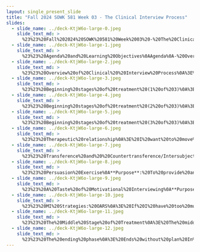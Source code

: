 ```yaml
---
layout: single_present_slide
title: "Fall 2024 SOWK 581 Week 03 - The Clinical Interview Process"
slides:
  - slide_name: ../deck-KtjW6o-large-0.jpeg
    slide_text_md: >
      %23%23%20Fall%202024%20SOWK%20581%20Week%2003%20-%20The%20Clinical%20Interview%20Process%0Atitle:%20Fall%202024%20SOWK%20581%20Week%2003%20-%20The%20Clinical%20Interview%20Process%0Adate:%202024-09-06%2017:32:00%0Alocation:%20Heritage%20University%0Atags:%0A%20%20-%20Heritage%20University%0A%20%20-%20MSW%20Program%0A%20%20-%20SOWK%20581%0Apresentation_video:%20%0Adescription:%20%3E%0AWeek%20three%20will%20be%20synchronous,%20with%20a%20class%20on%20Saturday%20(09/07/24).%20The%20topic%20for%20this%20week%20is%20the%20clinical%20interview%20process.%20%0AThe%20agenda%20for%20the%20in-person%20sessions%20will%20be%0A-%20Overview%20of%20the%20clinical%20interview%20process%0A-%20What%20happens%20in%20the%20beginning%20stage%20of%20treatment%0A-%20Transference%20and%20countertransference%0A-%20Practice%20exercise%20with%20motivational%20interviewing%0A-%20Middle%20and%20end%20of%20treatment%0ALearning%20Objectives%0A-%20Consider%20a%20case%20example%20and%20the%20clinical%20interview%20process%20with%20them.%0A-%20Define%20the%20concepts%20of%20transference%20and%20countertransference.%0A-%20Understand%20the%20stages%20of%20change%20model%20of%20treatment.%0A-%20Explain%20some%20of%20the%20considerations%20in%20the%20different%20phases%20of%20the%20treatment%20process.%20%0A-%20Experience%20a%20conversation%20that%20is%20not%20motivational%20interviewing%20and%20one%20that%20is%20more%20in%20line%20with%20motivational%20interviewing.%0A-%20Develop%20insight%20into%20your%20own%20intersectionality.
  - slide_name: ../deck-KtjW6o-large-1.jpeg
    slide_text_md: >
      %23%23%20Agenda%20and%20Learning%20Objectives%0AAgenda%0A-%20Overview%20of%20the%20clinical%20interview%20process%0A-%20What%20happens%20in%20the%20beginning%20stage%20of%20treatment%0A-%20Transference%20and%20countertransference%0A-%20Practice%20exercise%20with%20motivational%20interviewing%0A-%20Middle%20and%20end%20of%20treatment%0ALearning%20Objectives%0A-%20Define%20the%20concepts%20of%20transference%20and%20countertransference.%0A-%20Understand%20the%20stages%20of%20change%20model%20of%20treatment.%0A-%20Explain%20some%20of%20the%20considerations%20in%20the%20different%20phases%20of%20the%20treatment%20process.%20%0A-%20Experience%20a%20conversation%20that%20is%20not%20motivational%20interviewing%20and%20one%20that%20is%20more%20in%20line%20with%20motivational%20interviewing.%0A-%20Develop%20insight%20into%20your%20own%20intersectionality.
  - slide_name: ../deck-KtjW6o-large-2.jpeg
    slide_text_md: >
      %23%23%20Overview%20of%20Clinical%20%20Interview%20Process%0A%3E%20I%20want%20to%20start%20off%20by%20thinking%20in%20a%20broad%20overview%20of%20the%20clinical%20interview%20process.%20I%20appreciate%20the%20textbook%20author%20using%20the%20framing%20beginning,%20middle,%20and%20end.%20Depending%20on%20when%20you%20took%20your%20BASW%20practice%20classes,%20if%20you%20used%20the%20Hepworth%20et%20al.%20textbook%20they%20frame%20it.%20%0APhase%201:%20Exploration,%20Engagement,%20Assessment,%20and%20Planning%0APhase%20II:%20Implementation%20and%20Goal%20Attainment%0APhase%20III:%20Evaluation%20and%20Termination%0AOr%20if%20you%20used%20the%20Kirst-Ashman%20and%20Hull%20generalist%20practice%20model:%0AEngagement%0AAssessment%0APlanning%0AImplementation%0AEvaluation%0ATermination%0AFollow%20up%0A%3E%20One%20of%20the%20things%20that%20I%20think%20is%20interesting%20in%20how%20the%20Cooper%20and%20Granucci%20Lesser%20(2022)%20make%20the%20connection%20to%20the%20stages%20of%20change%20(which%20they%20describe%20as%20a%20Transtheoretical%20Model)%0A%3E%20The%20stages%20of%20change%20model%20uses%20interventions%20from%20several%20theoretical%20models%20and%20is%20therefore%20called%20transtheoretical.%0A%3E%20(p.%2024)%0AThe%20Beginning%20of%20Treatment:%0A-%20Pre-contemplation%0A-%20Contemplation*%0AThe%20Middle%20of%20Treatment%0A-%20Contemplation%20(this%20is%20where%20they%20put%20it)%0A-%20Preparation%0A-%20Action%0AThe%20Ending%20of%20Treatment%0A-%20Maintenance%0A-%20Termination
  - slide_name: ../deck-KtjW6o-large-3.jpeg
    slide_text_md: >
      %23%23%20Beginning%20stages%20of%20treatment%20(1%20of%203)%0A%3E%20I%20think%20something%20important%20for%20us%20consider%20at%20the%20start%20of%20treatment%20is%20the%20referral%20source.%0AMandated%20vs%20Voluntary%0A%5BWhole%20Class%20Discussion%5D%20What%20should%20we%20be%20thinking%20about%20if%20a%20client%20is%20mandated%20verses%20voluntary.
  - slide_name: ../deck-KtjW6o-large-4.jpeg
    slide_text_md: >
      %23%23%20Beginning%20stages%20of%20treatment%20(2%20of%203)%0A%3E%20Your%20textbook%20goes%20through%20and%20discusses%20what%20the%20start%20of%20the%20treatment%20usually%20includes.%20There%20are%20opportunities%20for%20introductions,%20potentially%20having%20clients%20ask%20personal%20questions,%20working%20to%20understand%20the%20your%20own%20and%20the%20clients%20self-awareness,%20and%20sharing%20about%20confidentiality%20that%20happen%20in%20the%20first%20session.%20Also%20during%20the%20first%20session%20is%20when%20you%20start%20doing%20your%20assessment%20and%20understand%20why%20the%20client%20is%20here.%0A%5BWhole%20class/Small%20Group%20Activity%5D%20Talk%20about%20each%20of%20these%20as%20described%20below:%0A-%20The%20first%20meeting%20(elicit%20experiences%20with%20the%20first%20meeting%20a%20client)%0A-%20Confidentiality%20(have%20one%20person%20share%20how%20they%20describe%20confidentiality,%20then%20everybody%20do%20with%20a%20partner)%0A-%20Introductions%20(brainstorm%20what%20should%20be%20described%20in%20our%20introduction,%20and%20then%20everybody%20do%20it%20with%20a%20partner)%0A-%20Answering%20personal%20questions%20(how%20do%20we%20handle%20this,%20any%20examples%20people%20have%3F)
  - slide_name: ../deck-KtjW6o-large-5.jpeg
    slide_text_md: >
      %23%23%20Beginning%20stages%20of%20treatment%20(3%20of%203)%0A%3E%20__Self-awareness__%20is%20an%20umbrella%20term.%20Within%20the%20context%20of%20the%20clinical%20interview,%20we%20relate%20self%20awareness%20to%20an%20understanding%20of%20the%20multiple%20dimensions%20of%20the%20worker's%20identity%20and%20how%20that%20interacts%20with%20the%20multiple%20dimensions%20of%20the%20client's%20identity.%20(Cooper%20%26%20Granucci%20Lesser,%202022%20p.%2019)%20%0A%5BSmall%20Group%20Activity%5D%20With%20a%20partner,%20ask%20each%20other%20the%20same%20question%20a%20number%20of%20times;%20the%20same%20answer%20cannot%20be%20used%20twice.%20%20The%20questions%20they%20ask%20each%20other%20(changing%20roles)%20are%20%22Who%20are%20you%3F%22%20and%20%22Who%20do%20you%20see%3F%22
  - slide_name: ../deck-KtjW6o-large-6.jpeg
    slide_text_md: >
      %23%23%20Therapeutic%20relationship%0A%3E%20I%20want%20to%20move%20into%20talking%20some%20about%20the%20therapeutic%20relationship.%20This%20goes%20through%20all%20three%20of%20the%20phases,%20but%20will%20look%20differently%20in%20each%20one.%0ASome%20of%20the%20things%20we%20think%20about%20are:%0A-%20Transference%20and%20countertransference%0A-%20Working%20alliance%20and%20the%20real%20relationship%0A-%20Resistance%0A-%20MI%20and%20Stages%20of%20change
  - slide_name: ../deck-KtjW6o-large-7.jpeg
    slide_text_md: >
      %23%23%20Transference%20and%20%20Countertransference/Intersubjectivity%0A%3E%20Transferance%20and%20Countertransference%20are%20important%20in%20understanding%20the%20therapeutic%20relationship.%20Lets%20start%20with%20defining%20them.%0A**Transference**:%20A%20client's%20transferential%20responses%20may%20be%20evoked%20by%20the%20therapist.%20%0A**Countertransference/Intersubjectivity**:%20Considered%20to%20be%20both%20the%20result%20of%20the%20therapist's%20unconscious%20processes%20and%20an%20appropriate%20reaction%20by%20the%20therapist%20to%20the%20patient.%20It%20is%20a%20reciprocal%20influence%20of%20the%20conscious%20and%20unconscious%20subjectivities%20in%20the%20therapeutic%20relationship.%0A%5BWhole%20Class%20Activity%5D%20What%20do%20you%20think%20these%20might%20look%20like.%20How%20do%20we%20handle%20it.
  - slide_name: ../deck-KtjW6o-large-8.jpeg
    slide_text_md: >
      %23%23%20Persuasion%20Exercise%0A**Purpose**:%20To%20provide%20an%20experiential%20contrast%20to%20motivational%20interviewing.%20In%20preparation%20for%20learning%20an%20interpersonal%20skill,%20trainees%20experience%20first-hand%20what%20happens%20when%20the%20opposite%20approach%20is%20taken.%20This%20exercise%20is%20designed%20to%20raise%20trainees'%20awareness%20of%20common%20responses%20that%20are%20not%20reflective%20listening%20or%20motivational%20interviewing,%20and%20how%20they%20can%20obstruct%20motivation%20and%20change.%20Usually%20this%20exercise%20generates%20quite%20a%20bit%20of%20laughter.%0AGroup%20Size:%203:%20Trainer%20plus%202%20trainees%20add%201%20as%20observer%20if%20needed%0ATotal%20Time:%2015%20minutes%20The%20session%20will%20automatically%20end%20after%2015%20minutes.%0ATrainer:%20You%20will%20work%20with%20a%20pair%20of%20trainees.%20Decide%20which%20will%20be%20Speaker%20and%20Helper%20first;%20they%20will%20then%20switch%20roles.%20Give%20instructions%20in%20your%20own%20words.%20If%20you%20have%20three%20trainees,%20assign%20one%20to%20simply%20observe%20on%20the%20first%20round,%20then%20they%20participate%20in%20the%20second%20round%20while%20another%20trainee%20observes.%0AInstructions%20for%20Speaker:%20%22I%20would%20like%20you%20to%20talk%20about%20something%20you%20have%20been%20thinking%20about%20changing%20in%20your%20own%20life.%20It%20could%20be%20a%20habit,%20attitude%20or%20behavior,%20but%20it%20should%20be%20something%20you%20haven't%20changed%20yet.%20Maybe%20it's%20something%20that%20would%20be%20good%20for%20you,%20or%20that%20you%20think%20you%20should%20change.%20It%20should%20be%20something%20you%20feel%20comfortable%20sharing%20--%20not%20your%20deepest,%20darkest%20secret,%20okay%3F%20Any%20questions%20about%20that%3F%22%0AInstructions%20for%20Helper:%20%22Your%20task%20is%20to%20try%20as%20hard%20as%20you%20can%20to%20convince%20and%20persuade%20the%20Speaker%20to%20make%20the%20change%20that%20he%20or%20she%20is%20considering.%20Specifically,%20once%20you%20find%20out%20what%20the%20change%20is%20that%20the%20person%20is%20considering,%20do%20these%20five%20things:%0A1.%20Explain%20why%20the%20person%20should%20make%20this%20change.%0A2.%20Give%20at%20least%20three%20specific%20benefits%20that%20could%20result%20from%20making%20the%20change.%0A3.%20Tell%20the%20person%20how%20they%20could%20make%20the%20change.%0A4.%20Emphasize%20how%20important%20it%20is%20for%20them%20to%20make%20the%20change.%20This%20might%20include%20the%20negative%0Aconsequences%20of%20not%20doing%20it.%0A5.%20Tell/persuade%20the%20person%20to%20do%20it.%0AAnd%20if%20you%20encounter%20resistance,%20repeat%20the%20above,%20perhaps%20more%20emphatically.%22%0AGuidelines:%20Mention%20that%20this%20is%20not%20motivational%20interviewing.%20Your%20instructions%20should%20take%20no%20more%20than%203-4%20minutes,%20and%20give%20instructions%20as%20if%20trainees%20do%20not%20already%20know%20what%20to%20do.%20When%20you%20start%20the%20first%20pair,%20use%20your%20watch%20to%20time%204-5%20minutes,%20then%20stop%20the%20conversation%20and%20have%20them%20reverse%20roles.%20Again%20allow%204-5%20minutes%20for%20the%20Helper%20to%20%22help.%22%20If%20time%20remains,%20have%20Speakers%20describe%20what%20they%20were%20experiencing%20during%20the%20conversation.%20We%20will%20then%20have%20a%20short%20debrief%20as%20a%20whole%20group.%0ATrainees:%20When%20you%20are%20the%20Speaker,%20use%20one%20of%20your%20%22a%20change%20I%20am%20considering%20making%22%20topics.%0AWhen%20you%20are%20the%20Helper,%20follow%20precisely%20the%20instructions%20given%20to%20you%20by%20the%20trainer.%20Do%20not%20use%20reflective%20listening.%20Within%204-5%20minutes,%20try%20to%20fit%20in%20all%20five%20of%20the%20instructions.%0AReference:%0AMiller,%20W.%20R.%20%26%20Moyers,%20T.%20B.%20(2020,%20October%2026)%20Training%20for%20New%20Trainers%20(TNT)%20for%20the%20International%20Motivational%20Interviewing%20Network%20of%20Trainers%20(MINT):%20Practice%20Exercise%20Guidelines%20for%20Participant%20Trainers.%20https://motivationalinterviewing.org/sites/default/files/training_exercise_handouts.pdf
  - slide_name: ../deck-KtjW6o-large-9.jpeg
    slide_text_md: >
      %23%23%20A%20Taste%20of%20Motivational%20Interviewing%0A**Purpose**:%20This%20offers%20both%20Speaker%20and%20Interviewer%20an%20experience%20of%20an%20MI%20conversation.%20This%20can%20be%20done%20early%20in%20training,%20and%20it%20is%20not%20necessary%20to%20explain%20MI%20in%20advance%20or%20why%20these%20particular%20questions%20are%20used.%20This%20works%20well%20as%20a%20contrast%20after%20a%20Negative%20Practice%20exercise%20like%20%232.%0AGroup%20Size:%203-4:%20Trainer%20plus%202%20trainees%20add%201%20as%20observer%20if%20needed%0ATotal%20Time:%2020%20minutes%20The%20session%20will%20automatically%20end%20after%2020%20minutes.%0ATrainer:%20You%20will%20work%20with%20a%20pair%20of%20trainees.%20Decide%20who%20will%20be%20Speaker%20and%20Interviewer%20first;%20they%20will%20then%20switch%20roles.%20Give%20instructions%20in%20your%20own%20words.%20If%20you%20have%20three%20trainees,%20assign%20one%20to%20simply%20observe%20on%20the%20first%20round,%20then%20they%20participate%20in%20the%20second%20round%20while%20another%20trainee%20observes.%0A**Instructions%20for%20Speaker**:%20%22I%20would%20like%20you%20to%20talk%20about%20a%20change%20that%20you%20are%20considering,%20something%20you%20are%20thinking%20about%20changing%20in%20your%20life,%20but%20have%20not%20definitely%20decided.%20It%20will%20be%20something%20you%20feel%20two%20ways%20about.%20It%20might%20be%20a%20change%20that%20would%20be%20%22good%20for%20you,%22%20that%20you%20%22should%22%20make%20for%20some%20reason,%20but%20haven't%20done%20yet.%20Tell%20the%20interviewer%20about%20this%20change%20you%20are%20considering.%0A**Instructions%20for%20Interviewer**:%20Don't%20try%20to%20persuade%20or%20fix%20anything.%20Don't%20offer%20advice.%20Instead%20ask%20these%20four%20questions%20one%20at%20a%20time,%20and%20listen%20carefully%20to%20what%20the%20person%20says:%0A1.%20Why%20would%20you%20want%20to%20make%20this%20change%3F%0A2.%20If%20you%20did%20decide%20to%20make%20this%20change,%20how%20might%20you%20go%20about%20it%20in%20order%20to%20succeed%3F%0A3.%20What%20are%20the%20three%20best%20reasons%20for%20you%20to%20do%20it%3F%0A4.%20How%20important%20would%20you%20say%20it%20is%20for%20you%20to%20make%20this%20change,%20on%20a%20scale%20from%200%20to%2010,%20where%200%20is%0Anot%20at%20all%20important,%20and%2010%20is%20extremely%20important%3F%20%5BFollow-up%20question:%20And%20why%20are%20you%20at%20_____%20rather%20than%20a%20lower%20number%20or%200%3F%5D%20After%20you%20have%20listened%20carefully%20to%20the%20answers%20to%20these%20questions,%20give%20back%20a%20short%20summary%20of%20what%20you%20heard,%20of%20the%20person's%20motivations%20for%20change.%20Then%20ask%20one%20more%20question:%0A5.%20So%20what%20do%20you%20think%20you'll%20do%3F%20and%20listen%20with%20interest%20to%20the%20answer.%0AGuidelines:%20Your%20instructions%20should%20take%20no%20more%20than%203-4%20minutes,%20and%20give%20instructions%20as%20if%20trainees%20do%20not%20already%20know%20what%20to%20do.%20When%20you%20start%20the%20first%20pair,%20use%20your%20watch%20to%20time%206-7%20minutes,%20then%20stop%20the%20conversation%20and%20have%20them%20reverse%20roles.%20Allow%20the%20next%20Interviewer%206-7%20minutes%20to%20ask%20the%20questions%20and%20summarize.%20You%20may%20need%20to%20keep%20this%20conversation%20on%20track%20if%20the%20Interviewer%20or%20Speaker%20wander%20away%20from%20the%20structure.%20The%20%22how%20important%22%20question%20often%20needs%20a%20bit%20of%20guidance,%20particularly%20in%20relation%20to%20asking%20the%20follow-up%20question.%20If%20needed,%20after%20the%20four%20questions%20have%20been%20asked,%20remind%20the%20Interviewer%20to%20offer%20a%20short%20summary%20of%20the%20Speaker's%20motivations%20for%20change.%20Then,%20if%20needed,%20guide%20the%20Interviewer%20to%20the%20fifth%20question.%20You%20will%20continue%20as%20Trainer%20with%20Exercise%20%234%20%E2%80%93%20Debrief%20by%20Evoking.%0ATrainees:%20When%20you%20are%20the%20Speaker,%20use%20one%20of%20your%20%22a%20change%20I%20am%20considering%20making%22%20topics.%0AWhen%20you%20are%20the%20Interviewer,%20follow%20precisely%20the%20instructions%20given%20to%20you%20by%20the%20trainer.%20You%20may%20offer%20a%20reflective%20listening%20response,%20if%20appropriate,%20after%20the%20Speaker%20answers%20a%20question.%20To%20give%20the%20trainer%20something%20to%20do,%20wander%20off%20the%20assigned%20task%20once.
  - slide_name: ../deck-KtjW6o-large-10.jpeg
    slide_text_md: >
      %23%23%20MI%20Strategies:%20OARS%0A%3E%20If%20I%20have%20too%20much%20time,%20teach%20about%20OARS,%20demonstrate%20it,%20and%20have%20people%20practice%0ATaken%20from:%20https://rutgerstraining.sph.rutgers.edu/Fiveminutes/download/mi_strategies_cheat_sheet.pdf%0APhoto%20by%20Jake%20Lorefice%20on%20Unsplash%0AOARS%20represents%20communication%20strategies%20that%20can%20help%20a%20practitioner%20elicit%20change%20talk%20from%20the%0Aclient/patient.%20It%20is%20an%20essential%20part%20of%20MI%20that%20should%20be%20utilized%20during%20the%20Brief%20Intervention%20(BI)%0Aportion%20of%20SBIRT%20to%20enhance%20motivation.%20OARS%20stands%20for%20the%20following:%0A1.%20_O_%20pen-Ended%20Questions%0A2.%20Personal%20_A_%20ffirmations%0A3.%20Listen%20%26%20Engage%20in%20_R_%20eflections%0A4.%20Provide%20_S_%20ummaries%0AOPEN-ENDED%20QUESTIONS%0A-%20Open%20the%20door%20and%20encourage%20the%20client%20to%20talk:%20%22Can%20you%20tell%20me%20what%20you%20like%20about%20using%3F%22%0A-%20Do%20not%20invite%20a%20short%20answer:%20%22What%20makes%20you%20think%20it%20might%20be%20time%20for%20a%20change%3F%22%0A-%20Leave%20broad%20latitude%20for%20how%20to%20respond:%20%22Can%20you%20tell%20me%20more%20about%20how%20this%20began%3F%22%0APERSONAL%20AFFIRMATIONS%0A-%20Commenting%20positively%20on%20an%20attribute:%20%22You're%20a%20strong%20person,%20a%20real%20survivor.%22%0A-%20A%20statement%20of%20appreciation:%20%22I%20appreciate%20your%20openness%20and%20honesty%20today.%22%0A-%20Catch%20the%20person%20doing%20something%20right:%20%22Thank%20you%20for%20coming%20in%20today!%22%0A-%20A%20compliment:%20%22I%20like%20the%20way%20you%20said%20that.%22%0A-%20An%20expression%20of%20hope,%20caring,%20or%20support:%20%22I%20hope%20this%20weekend%20goes%20well%20for%20you!%22%0ALISTEN%20%26%20ENGAGE%20IN%20REFLECTIONS%0A-%20Are%20statements%20rather%20than%20questions:%0A%09*%20Question:%20%22Do%20you%20mean%20that%20you're%20wondering%20if%20it's%20possible%20for%20you%20to%20cut%20down%3F%22%0A%09*%20Reflection:%20%22You're%20wondering%20if%20it's%20possible%20for%20you%20to%20cut%20down.%22%0A-%20Make%20a%20guess%20about%20the%20client's%20meaning%20(rather%20than%20asking)%0A-%20Yield%20more%20information%20and%20better%20understanding%0A-%20Often%20a%20question%20can%20be%20turned%20into%20a%20reflection%0A-%20Helps%20the%20client/patient%20continue%20exploring%0A-%20In%20general,%20a%20reflection%20should%20not%20be%20longer%20than%20the%20patient/client's%20statement%0APROVIDE%20SUMMARIES%0A1.%20Collect%20material%20that%20has%20been%20offered:%20%22So%20far,%20you've%20expressed%20concern%20about%20your%20children,%0Asaving%20money,%20and%20providing%20a%20stable%20living%20environment%20for%20your%20family.%22%0A2.%20Link%20to%20something%20just%20said%20with%20something%20discussed%20earlier:%20%22That%20sounds%20a%20bit%20like%20what%20you%20told%0Ame%20earlier%20about%20feeling%20lonely.%22%0A3.%20Draw%20together%20what%20happened%20and%20transition%20to%20a%20new%20task:%20%22Before%20I%20provide%20you%20with%20some%0Areferral%20recommendations,%20let%20me%20summarize%20what%20you've%20told%20me%20so%20far,%20and%20see%20if%20I've%20missed%0Aanything%20important%E2%80%A6.Is%20there%20anything%20else%20that%20you%20would%20like%20to%20add%20before%20we%20move%20on%3F%22
  - slide_name: ../deck-KtjW6o-large-11.jpeg
    slide_text_md: >
      %23%23%20The%20Middle%20Stage%20of%20Treatment%0A%3E%20The%20middle%20stage%20of%20of%20treatment%20is%20generally%20the%20longest,%20most%20productive,%20but%20also%20when%20clients%20can%20lose%20interest%20and%20terminate%20without%20a%20planing%20to.%0AAs%20a%20side%20note,%20I%20really%20liked%20the%20example%20they%20shared%20in%20the%20textbook.%20A%20good%20realistic%20case%20example.%0AExploring%20the%20reality%E2%80%94the%20real%20relationship%E2%80%94will%20help%20the%20worker%20adjust%20to%20client%20needs.%20%20A%20client%20may%20be%20justifiably%20angry%20with%20a%20worker%20for%20numerous%20reasons.%20Perhaps%20he%20was%20inattentive,%20%20unempathetic,%20or%20preoccupied.%20Something%20as%20seemingly%20slight%20as%20answering%20the%20phone%20during%20a%20%20client's%20session%20may%20feel%20like%20a%20lack%20of%20empathy%20and%20produce%20a%20strong%20reaction%20from%20the%20client.%20%20You%20may%20not%20hear%20the%20reaction%20right%20away,%20but%20subsequent%20sessions%20will%20provide%20clues.%20The%20skilled%20%20worker%20pays%20sharp%20attention%20during%20the%20middle%20phase%20to%20the%20client's%20verbal%20and%20nonverbal%20behaviors.%20It%20is%20completely%20appropriate%20to%20mention,%20for%20example,%20that%20the%20client%20seems%20less%20talkative,%20or%20%20more%20edgy,%20or%20that%20something%20seems%20different.%20This%20is%20not%20to%20be%20confused%20with%20confrontation.%20%20Direct%20confrontation%20can%20be%20offensive%20and%20angering%20to%20a%20client,%20with%20the%20exception%20of%20those%20who%20%20have%20or%20are%20participating%20in%20recovery%20programs%20where%20confrontation%20is%20the%20norm.%20It%20is%20much%20better%20%20to%20gently%20comment%20that%20it%20seems%20hard%20for%20the%20client%20to%20talk%20about%20something,%20or%20to%20respond%20to%20your%20%20words,%20than%20to%20rush%20headlong%20with%20an%20interpretation%20such%20as%20%22You%20are%20angry%20that%20I'm%20talking%20about%20%20your%20past.%22%20Interpretations%20often%20feel%20like%20wounds,%20especially%20if%20they%20are%20made%20too%20early%20in%20the%20%20work.%20And%20they%20can%20often%20be%20incorrect.%20It%20is%20more%20appropriate%20to%20explore%20and%20let%20the%20client%20come%20up%20%20with%20the%20meaning%20for%20herself.%20%20%0ACooper,%20Marlene%20G;%20Granucci%20Lesser,%20Joan.%20Clinical%20Social%20Work%20Practice:%20An%20Integrated%20Approach%20(p.%2029).%20Pearson%20Education.%20Kindle%20Edition.
  - slide_name: ../deck-KtjW6o-large-12.jpeg
    slide_text_md: >
      %23%23%20The%20ending%20phase%0A%3E%20Ends%20without%20plan%20In%20long-term%20treatment,%20termination%20is%20not%20necessarily%20agreed%20on%20beforehand%20but%20is%20an%20outgrowth%20%20of%20the%20therapeutic%20process%20that%20has%20reached%20an%20end.%20%0A(Cooper%20%26%20Granucci%20Lesser,%202022%20p.%2031)
---
```

